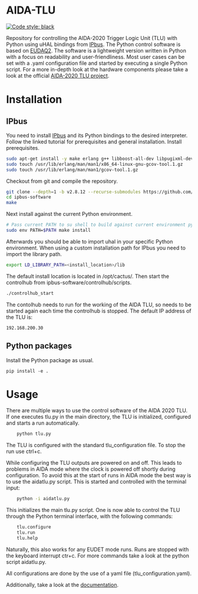 # AIDA-TLU
[![Code style: black](https://img.shields.io/badge/code%20style-black-000000.svg)](https://github.com/psf/black)

Repository for controlling the AIDA-2020 Trigger Logic Unit (TLU) with Python using uHAL bindings from [IPbus](https://ipbus.web.cern.ch/).
The Python control software is based on [EUDAQ2](https://github.com/eudaq/eudaq/tree/master/user/tlu).
The software is a lightweight version written in Python with a focus on readability and user-friendliness.
Most user cases can be set with a .yaml configuration file and started by executing a single Python script. 
For a more in-depth look at the hardware components please take a look at the official [AIDA-2020 TLU project](https://ohwr.org/project/fmc-mtlu).
# Installation
## IPbus
You need to install [IPbus](https://ipbus.web.cern.ch/doc/user/html/software/install/compile.html) and its Python bindings to the desired interpreter.
Follow the linked tutorial for prerequisites and general installation.
Install prerequisites.
```bash
sudo apt-get install -y make erlang g++ libboost-all-dev libpugixml-dev python-all-dev rsyslog
sudo touch /usr/lib/erlang/man/man1/x86_64-linux-gnu-gcov-tool.1.gz
sudo touch /usr/lib/erlang/man/man1/gcov-tool.1.gz
```
Checkout from git and compile the repository.
```bash
git clone --depth=1 -b v2.8.12 --recurse-submodules https://github.com/ipbus/ipbus-software.git
cd ipbus-software
make
```
Next install against the current Python environment.
```bash
# Pass current PATH to su shell to build against current environment python
sudo env PATH=$PATH make install
```
Afterwards you should be able to import uhal in your specific Python environment.
When using a custom installation path for IPbus you need to import the library path.
```bash
export LD_LIBRARY_PATH=<install_location>/lib
```
The default install location is located in /opt/cactus/.
Then start the controlhub from ipbus-software/controlhub/scripts.
```bash
./controlhub_start
```
The contolhub needs to run for the working of the AIDA TLU, so needs to be started again each time the controlhub is stopped. 
The default IP address of the TLU is:
```
192.168.200.30
```
## Python packages
Install the Python package as usual.
```
pip install -e .
```

# Usage
There are multiple ways to use the control software of the AIDA 2020 TLU.
If one executes tlu.py in the main directory, the TLU is initialized, configured and starts a run automatically.
```bash
    python tlu.py
```
The TLU is configured with the standard tlu_configuration file. To stop the run use ctrl+c.


While configuring the TLU outputs are powered on and off. 
This leads to problems in AIDA mode where the clock is powered off shortly during configuration.
To avoid this at the start of runs in AIDA mode the best way is to use the aidatlu.py script.
This is started and controlled with the terminal input:
```bash
    python -i aidatlu.py
```
This initializes the main tlu.py script. One is now able to control the TLU through the Python terminal interface,
with the following commands:
```bash
    tlu.configure
    tlu.run
    tlu.help
```
Naturally, this also works for any EUDET mode runs.
Runs are stopped with the keyboard interrupt ctr+c.
For more commands take a look at the python script aidatlu.py.

All configurations are done by the use of a yaml file (tlu_configuration.yaml).


Additionally, take a look at the [documentation](https://silab-bonn.github.io/aidatlu/).